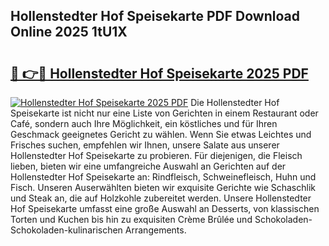 ## Hollenstedter Hof Speisekarte PDF Download Online 2025 1tU1X

# <h2><a href="http://gcc07au.nevu.top/?p=Hollenstedter+Hof+Speisekarte">🔗 👉🔴 Hollenstedter Hof Speisekarte 2025 PDF</a></h2>

[![Hollenstedter Hof Speisekarte 2025 PDF](https://i.imgur.com/dBaPXMq.png)](http://gcc07au.nevu.top/?p=Hollenstedter+Hof+Speisekarte)
Die Hollenstedter Hof Speisekarte ist nicht nur eine Liste von Gerichten in einem Restaurant oder Café, sondern auch Ihre Möglichkeit, ein köstliches und für Ihren Geschmack geeignetes Gericht zu wählen. Wenn Sie etwas Leichtes und Frisches suchen, empfehlen wir Ihnen, unsere Salate aus unserer Hollenstedter Hof Speisekarte zu probieren. Für diejenigen, die Fleisch lieben, bieten wir eine umfangreiche Auswahl an Gerichten auf der Hollenstedter Hof Speisekarte an: Rindfleisch, Schweinefleisch, Huhn und Fisch. Unseren Auserwählten bieten wir exquisite Gerichte wie Schaschlik und Steak an, die auf Holzkohle zubereitet werden. Unsere Hollenstedter Hof Speisekarte umfasst eine große Auswahl an Desserts, von klassischen Torten und Kuchen bis hin zu exquisiten Crème Brûlée und Schokoladen-Schokoladen-kulinarischen Arrangements.
